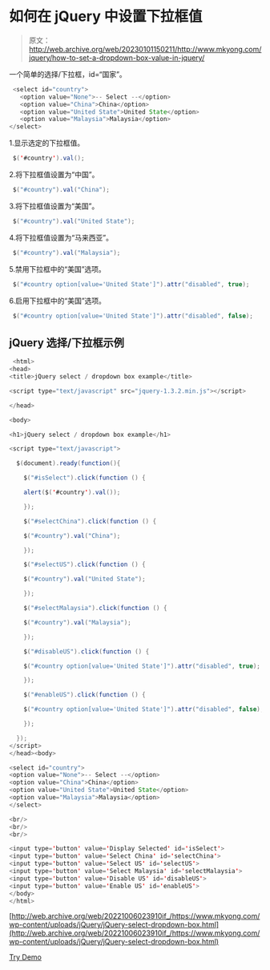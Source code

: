 # 如何在 jQuery 中设置下拉框值

> 原文：<http://web.archive.org/web/20230101150211/http://www.mkyong.com/jquery/how-to-set-a-dropdown-box-value-in-jquery/>

一个简单的选择/下拉框，id=“国家”。

```java
 <select id="country">
   <option value="None">-- Select --</option>
   <option value="China">China</option>
   <option value="United State">United State</option>
   <option value="Malaysia">Malaysia</option>
</select> 
```

1.显示选定的下拉框值。

```java
 $('#country').val(); 
```

2.将下拉框值设置为“中国”。

```java
 $("#country").val("China"); 
```

3.将下拉框值设置为“美国”。

```java
 $("#country").val("United State"); 
```

4.将下拉框值设置为“马来西亚”。

```java
 $("#country").val("Malaysia"); 
```

5.禁用下拉框中的“美国”选项。

```java
 $("#country option[value='United State']").attr("disabled", true); 
```

6.启用下拉框中的“美国”选项。

```java
 $("#country option[value='United State']").attr("disabled", false); 
```

## jQuery 选择/下拉框示例

```java
 <html>
<head>
<title>jQuery select / dropdown box example</title>

<script type="text/javascript" src="jquery-1.3.2.min.js"></script>

</head>

<body>

<h1>jQuery select / dropdown box example</h1>

<script type="text/javascript">

  $(document).ready(function(){

    $("#isSelect").click(function () {

	alert($('#country').val());

    });

    $("#selectChina").click(function () {

	$("#country").val("China");

    });

    $("#selectUS").click(function () {

	$("#country").val("United State");

    });

    $("#selectMalaysia").click(function () {

	$("#country").val("Malaysia");

    });

    $("#disableUS").click(function () {

	$("#country option[value='United State']").attr("disabled", true);

    });

    $("#enableUS").click(function () {

	$("#country option[value='United State']").attr("disabled", false);

    });

  });
</script>
</head><body>

<select id="country">
<option value="None">-- Select --</option>
<option value="China">China</option>
<option value="United State">United State</option>
<option value="Malaysia">Malaysia</option>
</select>

<br/>
<br/>
<br/>

<input type='button' value='Display Selected' id='isSelect'>
<input type='button' value='Select China' id='selectChina'>
<input type='button' value='Select US' id='selectUS'>
<input type='button' value='Select Malaysia' id='selectMalaysia'>
<input type='button' value='Disable US' id='disableUS'>
<input type='button' value='Enable US' id='enableUS'>
</body>
</html> 
```

[http://web.archive.org/web/20221006023910if_/https://www.mkyong.com/wp-content/uploads/jQuery/jQuery-select-dropdown-box.html](http://web.archive.org/web/20221006023910if_/https://www.mkyong.com/wp-content/uploads/jQuery/jQuery-select-dropdown-box.html)

[Try Demo](http://web.archive.org/web/20221006023910/http://www.mkyong.com/wp-content/uploads/jQuery/jQuery-select-dropdown-box.html)<input type="hidden" id="mkyong-current-postId" value="5055">